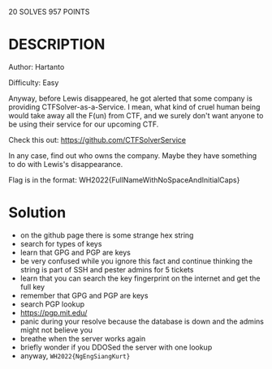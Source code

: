 20 SOLVES 957 POINTS

# DESCRIPTION
Author: Hartanto

Difficulty: Easy

Anyway, before Lewis disappeared, he got alerted that some company is providing CTFSolver-as-a-Service. I mean, what kind of cruel human being would take away all the F(un) from CTF, and we surely don't want anyone to be using their service for our upcoming CTF.

Check this out: https://github.com/CTFSolverService

In any case, find out who owns the company. Maybe they have something to do with Lewis's disappearance.

Flag is in the format: WH2022{FullNameWithNoSpaceAndInitialCaps}
# Solution
- on the github page there is some strange hex string
- search for types of keys
- learn that GPG and PGP are keys
- be very confused while you ignore this fact and continue thinking the string is part of SSH and pester admins for 5 tickets
- learn that you can search the key fingerprint on the internet and get the full key
- remember that GPG and PGP are keys
- search PGP lookup
- <https://pgp.mit.edu/>
- panic during your resolve because the database is down and the admins might not believe you
- breathe when the server works again
- briefly wonder if you DDOSed the server with one lookup
- anyway, `WH2022{NgEngSiangKurt}`